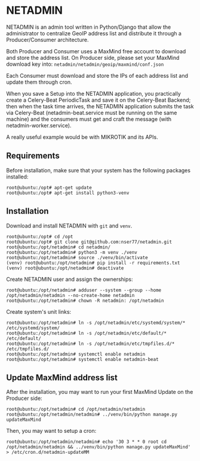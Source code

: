 # NETADMIN

NETADMIN is an admin tool written in Python/Django that allow the administrator to centralize GeoIP address list and distribute it through a Producer/Consumer architecture.

Both Producer and Consumer uses a MaxMind free account to download and store the address list.
On Producer side, please set your MaxMind download key into: ```netadmin/netadmin/geoip/maxmind/conf.json```

Each Consumer must download and store the IPs of each address list and update them through cron.


When you save a Setup into the NETADMIN application, you practically create a Celery-Beat PeriodicTask and save it on the Celery-Beat Backend; then when the task time arrives, the NETADMIN application submits the task via Celery-Beat (netadmin-beat.service must be running on the same machine) and the consumers must get and craft the message (with netadmin-worker.service).


A really useful example would be with MIKROTIK and its APIs.

## Requirements
Before installation, make sure that your system has the following packages installed:

```
root@ubuntu:/opt# apt-get update
root@ubuntu:/opt# apt-get install python3-venv
```

## Installation
Download and install NETADMIN with ```git``` and ```venv```.
```
root@ubuntu:/opt# cd /opt
root@ubuntu:/opt# git clone git@github.com:nser77/netadmin.git
root@ubuntu:/opt/netadmin# cd netadmin/
root@ubuntu:/opt/netadmin# python3 -m venv ./venv
root@ubuntu:/opt/netadmin# source ./venv/bin/activate
(venv) root@ubuntu:/opt/netadmin# pip install -r requirements.txt
(venv) root@ubuntu:/opt/netadmin# deactivate
```

Create NETADMIN user and assign the ownerships:
```
root@ubuntu:/opt/netadmin# adduser --system --group --home /opt/netadmin/netadmin --no-create-home netadmin
root@ubuntu:/opt/netadmin# chown -R netadmin: /opt/netadmin
```

Create system's unit links:
```
root@ubuntu:/opt/netadmin# ln -s /opt/netadmin/etc/systemd/system/* /etc/systemd/system/
root@ubuntu:/opt/netadmin# ln -s /opt/netadmin/etc/default/* /etc/default/
root@ubuntu:/opt/netadmin# ln -s /opt/netadmin/etc/tmpfiles.d/* /etc/tmpfiles.d/
root@ubuntu:/opt/netadmin# systemctl enable netadmin
root@ubuntu:/opt/netadmin# systemctl enable netadmin-beat
```

## Update MaxMind address list
After the installation, you may want to run your first MaxMind Update on the Producer side:
```
root@ubuntu:/opt/netadmin# cd /opt/netadmin/netadmin
root@ubuntu:/opt/netadmin/netadmin# ../venv/bin/python manage.py updateMaxMind
```

Then, you may want to setup a cron:
```
root@ubuntu:/opt/netadmin/netadmin# echo '30 3 * * 0 root cd /opt/netadmin/netadmin && ../venv/bin/python manage.py updateMaxMind' > /etc/cron.d/netadmin-updateMM
```
